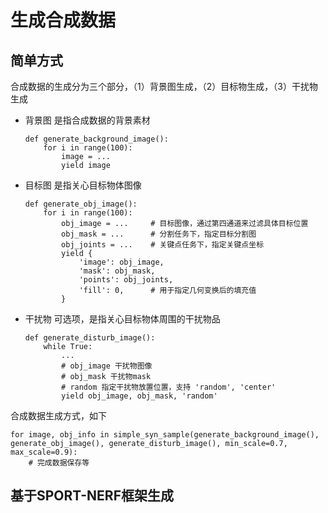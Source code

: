 # 生成合成数据

## 简单方式
合成数据的生成分为三个部分，（1）背景图生成，（2）目标物生成，（3）干扰物生成
* 背景图
    是指合成数据的背景素材
    ```
    def generate_background_image():
        for i in range(100):
            image = ...
            yield image
    ```
* 目标图
    是指关心目标物体图像
    ```
    def generate_obj_image():
        for i in range(100):
            obj_image = ...     # 目标图像，通过第四通道来过滤具体目标位置
            obj_mask = ...      # 分割任务下，指定目标分割图
            obj_joints = ...    # 关键点任务下，指定关键点坐标
            yield {
                'image': obj_image,
                'mask': obj_mask,
                'points': obj_joints,
                'fill': 0,      # 用于指定几何变换后的填充值
            }
    ```
* 干扰物
    可选项，是指关心目标物体周围的干扰物品
    ```
    def generate_disturb_image():
        while True:
            ...
            # obj_image 干扰物图像
            # obj_mask 干扰物mask
            # random 指定干扰物放置位置，支持 'random', 'center'
            yield obj_image, obj_mask, 'random'
    ```

合成数据生成方式，如下
```
for image, obj_info in simple_syn_sample(generate_background_image(), generate_obj_image(), generate_disturb_image(), min_scale=0.7, max_scale=0.9):
    # 完成数据保存等
```

## 基于SPORT-NERF框架生成
